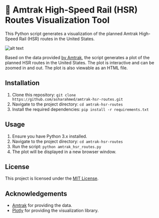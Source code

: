 # 🚆 Amtrak High-Speed Rail (HSR) Routes Visualization Tool

This Python script generates a visualization of the planned Amtrak High-Speed Rail (HSR) routes in the United States.

![alt text](https://github.com/asharahmed/hsr-visualization/blob/main/ss.png?raw=true)

Based on the data provided [by Amtrak](https://www.masstransitmag.com/rail/infrastructure/press-release/21162379/us-high-speed-rail-association-ushsr-releases-fivepoint-highspeed-rail-plan-with-project-list), the script generates a plot of the planned HSR routes in the United States. The plot is interactive and can be zoomed in and out. The plot is also viewable as an HTML file.

## Installation

1. Clone this repository: `git clone https://github.com/asharahmed/amtrak-hsr-routes.git`
2. Navigate to the project directory: `cd amtrak-hsr-routes`
3. Install the required dependencies: `pip install -r requirements.txt`

## Usage

1. Ensure you have Python 3.x installed.
2. Navigate to the project directory: `cd amtrak-hsr-routes`
3. Run the script: `python amtrak_hsr_routes.py`
4. The plot will be displayed in a new browser window.

## License

This project is licensed under the [MIT License](https://opensource.org/licenses/MIT).

## Acknowledgements

- [Amtrak](https://www.amtrak.com/) for providing the data.
- [Plotly](https://plot.ly/) for providing the visualization library.

